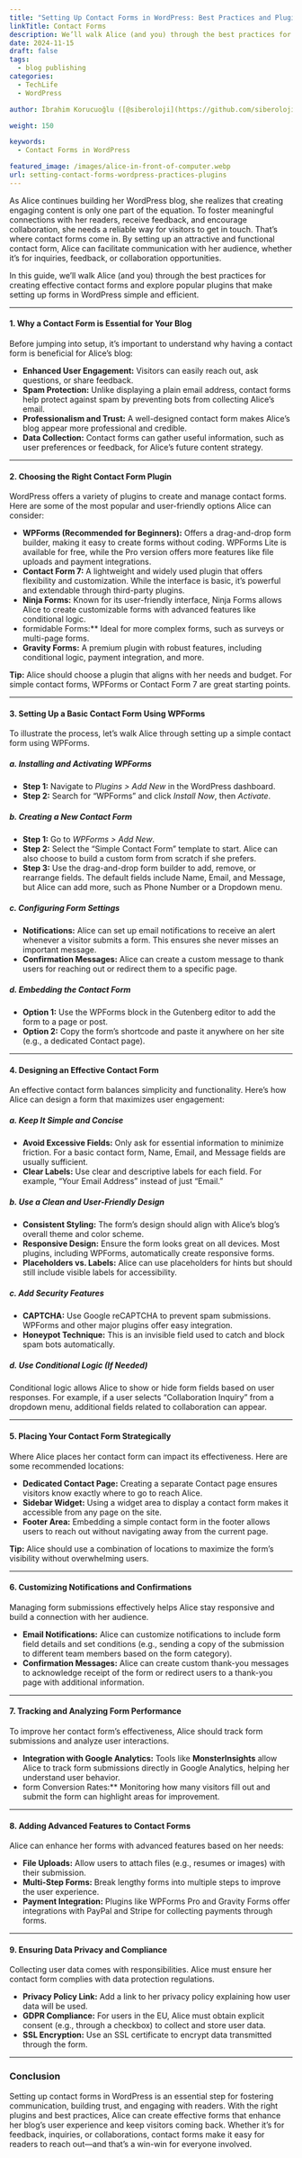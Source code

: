 ```yaml
---
title: "Setting Up Contact Forms in WordPress: Best Practices and Plugins"
linkTitle: Contact Forms
description: We’ll walk Alice (and you) through the best practices for creating effective contact forms and explore popular plugins that make setting up forms in WordPress simple and efficient.
date: 2024-11-15
draft: false
tags:
  - blog publishing
categories:
  - TechLife
  - WordPress

author: İbrahim Korucuoğlu ([@siberoloji](https://github.com/siberoloji))

weight: 150

keywords:
  - Contact Forms in WordPress

featured_image: /images/alice-in-front-of-computer.webp
url: setting-contact-forms-wordpress-practices-plugins
---
```

As Alice continues building her WordPress blog, she realizes that creating engaging content is only one part of the equation. To foster meaningful connections with her readers, receive feedback, and encourage collaboration, she needs a reliable way for visitors to get in touch. That’s where contact forms come in. By setting up an attractive and functional contact form, Alice can facilitate communication with her audience, whether it’s for inquiries, feedback, or collaboration opportunities.

In this guide, we’ll walk Alice (and you) through the best practices for creating effective contact forms and explore popular plugins that make setting up forms in WordPress simple and efficient.

---

#### **1. Why a Contact Form is Essential for Your Blog**

Before jumping into setup, it’s important to understand why having a contact form is beneficial for Alice’s blog:

- **Enhanced User Engagement:** Visitors can easily reach out, ask questions, or share feedback.
- **Spam Protection:** Unlike displaying a plain email address, contact forms help protect against spam by preventing bots from collecting Alice’s email.
- **Professionalism and Trust:** A well-designed contact form makes Alice’s blog appear more professional and credible.
- **Data Collection:** Contact forms can gather useful information, such as user preferences or feedback, for Alice’s future content strategy.

---

#### **2. Choosing the Right Contact Form Plugin**

WordPress offers a variety of plugins to create and manage contact forms. Here are some of the most popular and user-friendly options Alice can consider:

- **WPForms (Recommended for Beginners):** Offers a drag-and-drop form builder, making it easy to create forms without coding. WPForms Lite is available for free, while the Pro version offers more features like file uploads and payment integrations.
- **Contact Form 7:** A lightweight and widely used plugin that offers flexibility and customization. While the interface is basic, it’s powerful and extendable through third-party plugins.
- **Ninja Forms:** Known for its user-friendly interface, Ninja Forms allows Alice to create customizable forms with advanced features like conditional logic.
- formidable Forms:** Ideal for more complex forms, such as surveys or multi-page forms.
- **Gravity Forms:** A premium plugin with robust features, including conditional logic, payment integration, and more.

**Tip:** Alice should choose a plugin that aligns with her needs and budget. For simple contact forms, WPForms or Contact Form 7 are great starting points.

---

#### **3. Setting Up a Basic Contact Form Using WPForms**

To illustrate the process, let’s walk Alice through setting up a simple contact form using WPForms.

##### **a. Installing and Activating WPForms**

- **Step 1:** Navigate to *Plugins > Add New* in the WordPress dashboard.
- **Step 2:** Search for “WPForms” and click *Install Now*, then *Activate*.

##### **b. Creating a New Contact Form**

- **Step 1:** Go to *WPForms > Add New*.
- **Step 2:** Select the “Simple Contact Form” template to start. Alice can also choose to build a custom form from scratch if she prefers.
- **Step 3:** Use the drag-and-drop form builder to add, remove, or rearrange fields. The default fields include Name, Email, and Message, but Alice can add more, such as Phone Number or a Dropdown menu.

##### **c. Configuring Form Settings**

- **Notifications:** Alice can set up email notifications to receive an alert whenever a visitor submits a form. This ensures she never misses an important message.
- **Confirmation Messages:** Alice can create a custom message to thank users for reaching out or redirect them to a specific page.

##### **d. Embedding the Contact Form**

- **Option 1:** Use the WPForms block in the Gutenberg editor to add the form to a page or post.
- **Option 2:** Copy the form’s shortcode and paste it anywhere on her site (e.g., a dedicated Contact page).

---

#### **4. Designing an Effective Contact Form**

An effective contact form balances simplicity and functionality. Here’s how Alice can design a form that maximizes user engagement:

##### **a. Keep It Simple and Concise**

- **Avoid Excessive Fields:** Only ask for essential information to minimize friction. For a basic contact form, Name, Email, and Message fields are usually sufficient.
- **Clear Labels:** Use clear and descriptive labels for each field. For example, “Your Email Address” instead of just “Email.”

##### **b. Use a Clean and User-Friendly Design**

- **Consistent Styling:** The form’s design should align with Alice’s blog’s overall theme and color scheme.
- **Responsive Design:** Ensure the form looks great on all devices. Most plugins, including WPForms, automatically create responsive forms.
- **Placeholders vs. Labels:** Alice can use placeholders for hints but should still include visible labels for accessibility.

##### **c. Add Security Features**

- **CAPTCHA:** Use Google reCAPTCHA to prevent spam submissions. WPForms and other major plugins offer easy integration.
- **Honeypot Technique:** This is an invisible field used to catch and block spam bots automatically.

##### **d. Use Conditional Logic (If Needed)**

Conditional logic allows Alice to show or hide form fields based on user responses. For example, if a user selects “Collaboration Inquiry” from a dropdown menu, additional fields related to collaboration can appear.

---

#### **5. Placing Your Contact Form Strategically**

Where Alice places her contact form can impact its effectiveness. Here are some recommended locations:

- **Dedicated Contact Page:** Creating a separate Contact page ensures visitors know exactly where to go to reach Alice.
- **Sidebar Widget:** Using a widget area to display a contact form makes it accessible from any page on the site.
- **Footer Area:** Embedding a simple contact form in the footer allows users to reach out without navigating away from the current page.

**Tip:** Alice should use a combination of locations to maximize the form’s visibility without overwhelming users.

---

#### **6. Customizing Notifications and Confirmations**

Managing form submissions effectively helps Alice stay responsive and build a connection with her audience.

- **Email Notifications:** Alice can customize notifications to include form field details and set conditions (e.g., sending a copy of the submission to different team members based on the form category).
- **Confirmation Messages:** Alice can create custom thank-you messages to acknowledge receipt of the form or redirect users to a thank-you page with additional information.

---

#### **7. Tracking and Analyzing Form Performance**

To improve her contact form’s effectiveness, Alice should track form submissions and analyze user interactions.

- **Integration with Google Analytics:** Tools like **MonsterInsights** allow Alice to track form submissions directly in Google Analytics, helping her understand user behavior.
- form Conversion Rates:** Monitoring how many visitors fill out and submit the form can highlight areas for improvement.

---

#### **8. Adding Advanced Features to Contact Forms**

Alice can enhance her forms with advanced features based on her needs:

- **File Uploads:** Allow users to attach files (e.g., resumes or images) with their submission.
- **Multi-Step Forms:** Break lengthy forms into multiple steps to improve the user experience.
- **Payment Integration:** Plugins like WPForms Pro and Gravity Forms offer integrations with PayPal and Stripe for collecting payments through forms.

---

#### **9. Ensuring Data Privacy and Compliance**

Collecting user data comes with responsibilities. Alice must ensure her contact form complies with data protection regulations.

- **Privacy Policy Link:** Add a link to her privacy policy explaining how user data will be used.
- **GDPR Compliance:** For users in the EU, Alice must obtain explicit consent (e.g., through a checkbox) to collect and store user data.
- **SSL Encryption:** Use an SSL certificate to encrypt data transmitted through the form.

---

### **Conclusion**

Setting up contact forms in WordPress is an essential step for fostering communication, building trust, and engaging with readers. With the right plugins and best practices, Alice can create effective forms that enhance her blog’s user experience and keep visitors coming back. Whether it’s for feedback, inquiries, or collaborations, contact forms make it easy for readers to reach out—and that’s a win-win for everyone involved.

